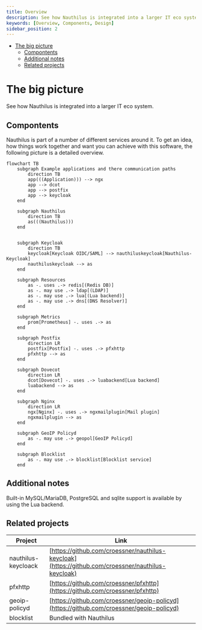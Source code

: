 ```yaml
---
title: Overview
description: See how Nauthilus is integrated into a larger IT eco system
keywords: [Overview, Components, Design]
sidebar_position: 2
---
```


<!-- TOC -->
* [The big picture](#the-big-picture)
  * [Compontents](#compontents)
  * [Additional notes](#additional-notes)
  * [Related projects](#related-projects)
<!-- TOC -->

# The big picture

See how Nauthilus is integrated into a larger IT eco system.

## Compontents

Nauthilus is part of a number of different services around it. To get an idea, how things work together and want you can
achieve with this software, the following picture is a detailed overview.

```mermaid
flowchart TB
    subgraph Example applications and there communication paths
        direction TB
        app(((Application))) --> ngx
        app --> dcot
        app --> postfix
        app --> keycloak
    end

    subgraph Nauthilus
        direction TB
        as(((Nauthilus)))
    end


    subgraph Keycloak
        direction TB
        keycloak[Keycloak OIDC/SAML] --> nauthiluskeycloak[Nauthilus-Keycloak] 
        nauthiluskeycloak --> as
    end

    subgraph Resources
        as -. uses .-> redis[(Redis DB)]
        as -. may use .-> ldap[(LDAP)]
        as -. may use .-> lua[(Lua backend)]
        as -. may use .-> dns[(DNS Resolver)]
    end

    subgraph Metrics
        prom[Prometheus] -. uses .-> as
    end

    subgraph Postfix
        direction LR
        postfix[Postfix] -. uses .-> pfxhttp
        pfxhttp --> as
    end

    subgraph Dovecot
        direction LR
        dcot[Dovecot] -. uses .-> luabackend[Lua backend]
        luabackend --> as
    end

    subgraph Nginx
        direction LR
        ngx[Nginx] -. uses .-> ngxmailplugin[Mail plugin]
        ngxmailplugin --> as
    end

    subgraph GeoIP Policyd
        as -. may use .-> geopol[GeoIP Policyd]
    end

    subgraph Blocklist
        as -. may use .-> blocklist[Blocklist service]
    end
```

## Additional notes

Built-in MySQL/MariaDB, PostgreSQL and sqlite support is available by using the Lua backend.

## Related projects

| Project             | Link                                                                                               |
|---------------------|----------------------------------------------------------------------------------------------------|
| nauthilus-keycloack | [https://github.com/croessner/nauthilus-keycloak](https://github.com/croessner/nauthilus-keycloak) |
| pfxhttp             | [https://github.com/croessner/pfxhttp](https://github.com/croessner/pfxhttp)                       |
| geoip-policyd       | [https://github.com/croessner/geoip-policyd](https://github.com/croessner/geoip-policyd)           |
| blocklist           | Bundled with Nauthilus                                                                             |